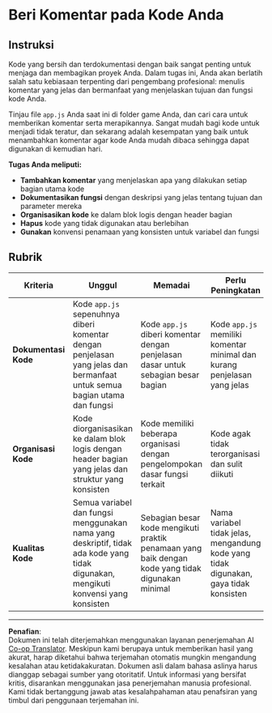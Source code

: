 <!--
CO_OP_TRANSLATOR_METADATA:
{
  "original_hash": "c162b3b3a1cafc1483c8015e9b266f0d",
  "translation_date": "2025-10-24T14:14:51+00:00",
  "source_file": "6-space-game/3-moving-elements-around/assignment.md",
  "language_code": "id"
}
-->
# Beri Komentar pada Kode Anda

## Instruksi

Kode yang bersih dan terdokumentasi dengan baik sangat penting untuk menjaga dan membagikan proyek Anda. Dalam tugas ini, Anda akan berlatih salah satu kebiasaan terpenting dari pengembang profesional: menulis komentar yang jelas dan bermanfaat yang menjelaskan tujuan dan fungsi kode Anda.

Tinjau file `app.js` Anda saat ini di folder game Anda, dan cari cara untuk memberikan komentar serta merapikannya. Sangat mudah bagi kode untuk menjadi tidak teratur, dan sekarang adalah kesempatan yang baik untuk menambahkan komentar agar kode Anda mudah dibaca sehingga dapat digunakan di kemudian hari.

**Tugas Anda meliputi:**
- **Tambahkan komentar** yang menjelaskan apa yang dilakukan setiap bagian utama kode
- **Dokumentasikan fungsi** dengan deskripsi yang jelas tentang tujuan dan parameter mereka
- **Organisasikan kode** ke dalam blok logis dengan header bagian
- **Hapus** kode yang tidak digunakan atau berlebihan
- **Gunakan** konvensi penamaan yang konsisten untuk variabel dan fungsi

## Rubrik

| Kriteria | Unggul | Memadai | Perlu Peningkatan |
| -------- | ------- | -------- | ----------------- |
| **Dokumentasi Kode** | Kode `app.js` sepenuhnya diberi komentar dengan penjelasan yang jelas dan bermanfaat untuk semua bagian utama dan fungsi | Kode `app.js` diberi komentar dengan penjelasan dasar untuk sebagian besar bagian | Kode `app.js` memiliki komentar minimal dan kurang penjelasan yang jelas |
| **Organisasi Kode** | Kode diorganisasikan ke dalam blok logis dengan header bagian yang jelas dan struktur yang konsisten | Kode memiliki beberapa organisasi dengan pengelompokan dasar fungsi terkait | Kode agak tidak terorganisasi dan sulit diikuti |
| **Kualitas Kode** | Semua variabel dan fungsi menggunakan nama yang deskriptif, tidak ada kode yang tidak digunakan, mengikuti konvensi yang konsisten | Sebagian besar kode mengikuti praktik penamaan yang baik dengan kode yang tidak digunakan minimal | Nama variabel tidak jelas, mengandung kode yang tidak digunakan, gaya tidak konsisten |

---

**Penafian**:  
Dokumen ini telah diterjemahkan menggunakan layanan penerjemahan AI [Co-op Translator](https://github.com/Azure/co-op-translator). Meskipun kami berupaya untuk memberikan hasil yang akurat, harap diketahui bahwa terjemahan otomatis mungkin mengandung kesalahan atau ketidakakuratan. Dokumen asli dalam bahasa aslinya harus dianggap sebagai sumber yang otoritatif. Untuk informasi yang bersifat kritis, disarankan menggunakan jasa penerjemahan manusia profesional. Kami tidak bertanggung jawab atas kesalahpahaman atau penafsiran yang timbul dari penggunaan terjemahan ini.